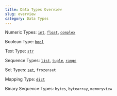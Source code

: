 ```yaml
---
title: Data Types Overview
slug: overview
category: Data Types
---
```


Numeric Types: [`int`](./numbers), [`float`](./numbers), [`complex`](./numbers)

Boolean Type: [`bool`](./boolean)

Text Type: [`str`](./string)

Sequence Types: [`list`](./list), [`tuple`](./tuple), [`range`](./range)

Set Types: [`set`](./set), `frozenset`

Mapping Type: [`dict`](./dictionary)

Binary Sequence Types: `bytes`, `bytearray`, `memoryview`
